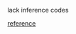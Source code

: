 lack inference codes

[reference](https://github.com/jadore801120/attention-is-all-you-need-pytorch)
